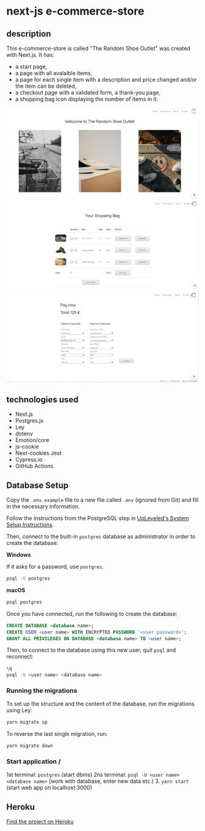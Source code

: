 # next-js e-commerce-store

## description

This e-commerce-store is called "The Random Shoe Outlet" was created with Next.js. It has:

- a start page,
- a page with all avalaible items,
- a page for each single item with a description and price
  changed and/or the item can be deleted,
- a checkout page with a validated form,
  a thank-you page,
- a shopping bag icon displaying the number of items in it.

![start page](/screenshot_home.jpg)
![shopping bag](/screenshot_shopping_bag.jpg)
![check out page](/screenshot_checkout.jpg)

## technologies used

- Next.js
- Postgres.js
- Ley
- dotenv
- Emotion/core
- js-cookie
- Next-cookies
  Jest
- Cypress.io
- GitHub Actions

## Database Setup

Copy the `.env.example` file to a new file called `.env` (ignored from Git) and fill in the necessary information.

Follow the instructions from the PostgreSQL step in [UpLeveled's System Setup Instructions](https://github.com/upleveled/system-setup/blob/master/readme.md).

Then, connect to the built-in `postgres` database as administrator in order to create the database:

**Windows**

If it asks for a password, use `postgres`.

```sh
psql -U postgres
```

**macOS**

```sh
psql postgres
```

Once you have connected, run the following to create the database:

```sql
CREATE DATABASE <database name>;
CREATE USER <user name> WITH ENCRYPTED PASSWORD '<user password>';
GRANT ALL PRIVILEGES ON DATABASE <database name> TO <user name>;
```

Then, to connect to the database using this new user, quit `psql` and reconnect:

```sh
\q
psql -U <user name> <database name>
```

### Running the migrations

To set up the structure and the content of the database, run the migrations using Ley:

```sh
yarn migrate up
```

To reverse the last single migration, run:

```sh
yarn migrate down
```

### Start application /

1st terminal: `postgres` (start dbms)
2ns terminal: `psql -U <user name> <database name>` (work with database, enter new data etc.) 3. `yarn start` (start web app on localhost:3000)

## Heroku

[Find the project on Heroku]("https://the-random-shoe-outlet.herokuapp.com/")
